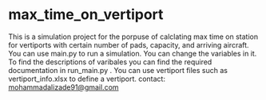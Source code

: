 # max_time_on_vertiport
This is a simulation project for the porpuse of calclating max time on station for vertiports with certain number of pads, capacity, and arriving aircraft.
You can use main.py to run a simulation. You can change the variables in it.
To find the descriptions of varibales you can find the required documentation in run_main.py .
You can use vertiport files such as vertiport_info.xlsx to define a vertiport.
contact: mohammadalizade91@gmail.com
